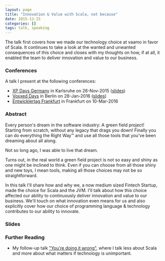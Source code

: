 ```yaml
---
layout: page
title: "Innovation & Value with Scala, not because"
date: 2015-12-15
categories: []
tags: talk, speaking
---
```


The talk first covers how we made our technology
choice at vaamo in favor of Scala. It continues to take a look at the wanted and
unwanted consequences of this choice and closes with my thoughts on how, if at
all, it enabled the team to deliver innovation and value to our business.

### Conferences

A talk I present at the following conferences:

- [XP Days
  Germany](http://www.xpdays.de/2015/sessions/101-innovation-value-mit-scala-nicht-wegen.html)
  in Karlsruhe on 26-Nov-2015 ([slides](#slides))
- [Voxxed
  Days](http://voxxeddaysberlin2016.sched.org/event/5DEX/innovation-value-with-scala-not-because)
  in Berlin on 28-Jan-2016
  ([slides](https://speakerdeck.com/benjamin/innovation-and-value-with-scala-not-because-at-voxxeddays-berlin-2016))
- [Entwicklertag
  Frankfurt](https://entwicklertag.de/frankfurt/2016/innovation-value-mit-scala-nicht-wegen)
  in Frankfurt on 10-Mar-2016


### Abstract

Every person's dream in the software industry: A green field project! Starting
from scratch, without any legacy that drags you down! Finally you can do
everything the Right Way™ and use all those tools that you've been dreaming
about all along.

Not so long ago, I was able to live that dream.

Turns out, in the real world a green field project is not so easy and shiny as
one might be inclined to think. Even if you can choose from all those shiny and
new toys, I mean tools, making all those choices may not be so straightforward.

In this talk I'll share how and why we, a now medium sized Fintech Startup, made
the choice for Scala and the JVM. I'll talk about how this choice affected our
ability to continuously deliver innovation and value to our business. We'll
touch on what innovation even means for us and also explicitly cover how our
choice of programming language & technology contributes to our ability to
innovate. 


<a name="slides"></a>

### Slides

<script async class="speakerdeck-embed"
data-id="786aef6303d94e5984a8e0ec43dddb18" data-ratio="1.77777777777778"
src="//speakerdeck.com/assets/embed.js"></script>


### Further Reading

- My follow-up talk ["You're doing it wrong"](/youre-doing-it-wrong/), where I
  talk less about Scala and more about what matters if technology is
  unimportant.


